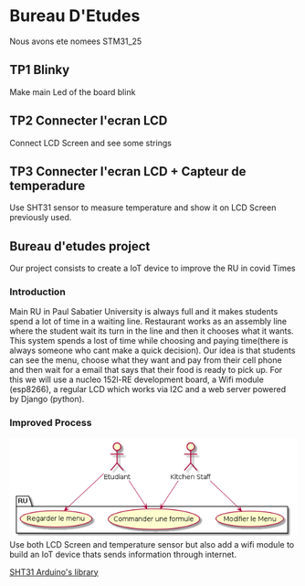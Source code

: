 # Bureau D'Etudes
Nous avons ete nomees STM31_25
## TP1 Blinky
Make main Led of the board blink 
## TP2 Connecter l'ecran LCD
Connect LCD Screen and see some strings
## TP3 Connecter l'ecran LCD + Capteur de temperadure
Use SHT31 sensor to measure temperature and show it on LCD Screen previously used.
## Bureau d'etudes project
Our project consists to create a IoT device to improve the RU in covid Times
### Introduction
Main RU in Paul Sabatier University is always full and it makes students spend a lot of time in a waiting line. Restaurant works as an assembly line where the student wait its turn in the line and then it chooses what it wants. This system spends a lost of time while choosing and paying time(there is always someone who cant make a quick decision). Our idea is that students can see the menu, choose what they want and pay from their cell phone and then wait for a email that says that their food is ready to pick up. For this we will use a nucleo 152l-RE development board, a Wifi module (esp8266), a regular LCD which works via I2C and a web server powered by Django (python).
### Improved Process 
![alt text](/uml/use_case.png)
Use both LCD Screen and temperature sensor but also add a wifi module to build an IoT device thats sends information through internet.

[SHT31 Arduino's library](https://github.com/Seeed-Studio/Grove_SHT31_Temp_Humi_Sensor "Arduino's Library")
